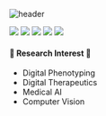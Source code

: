 
![header](https://capsule-render.vercel.app/api?type=Rounded&color=auto&height=100&section=header&text=Welcome%20my%20github&fontSize=40)

<img src="https://img.shields.io/badge/Python-3776AB?style=flat&logo=TypeScript&logoColor=white"/> <img src="https://img.shields.io/badge/Pytorch-EE4C2C?style=flat&logo=TypeScript&logoColor=white"/> <img src="https://img.shields.io/badge/TensorFlow-FF6F00?style=flat&logo=TypeScript&logoColor=white"/> <img src="https://img.shields.io/badge/Java-007396?style=flat-square&logo=Java&logoColor=white"/> <img src="https://img.shields.io/badge/Android Studio-3DDC84?style=flat&logo=TypeScript&logoColor=white"/>



#### 🌱 Research Interest 🌱
- Digital Phenotyping
- Digital Therapeutics
- Medical AI
- Computer Vision

 



<!--
**Drinni/Drinni** is a ✨ _special_ ✨ repository because its `README.md` (this file) appears on your GitHub profile.

Here are some ideas to get you started:

- 🔭 I’m currently working on ...
- 🌱 I’m currently learning ...
- 👯 I’m looking to collaborate on ...
- 🤔 I’m looking for help with ...
- 💬 Ask me about ...
- 📫 How to reach me: ...
- 😄 Pronouns: ...
- ⚡ Fun fact: ...
-->
